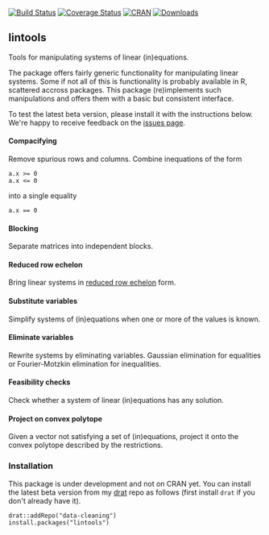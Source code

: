 [![Build Status](https://travis-ci.org/data-cleaning/lintools.svg?branch=master)](https://travis-ci.org/data-cleaning/lintools)
[![Coverage Status](https://coveralls.io/repos/data-cleaning/lintools/badge.svg)](https://coveralls.io/r/data-cleaning/lintools) 
[![CRAN](http://www.r-pkg.org/badges/version/lintools)](http://cran.r-project.org/web/packages/lintools/NEWS)
[![Downloads](http://cranlogs.r-pkg.org/badges/lintools)](http://cran.r-project.org/package=lintools/) 


## lintools

Tools for manipulating systems of linear (in)equations.


The package offers fairly generic functionality for manipulating linear systems.
Some if not all of this is functionality is probably available in R, scattered
accross packages. This package (re)implements such manipulations and offers them
with a basic but consistent interface.

To test the latest beta version, please install it with the
instructions below. We're happy to receive feedback on the [issues
page](https://github.com/data-cleaning/lintools/issues).


#### Compacifying

Remove spurious rows and columns. Combine inequations of the form
```
a.x >= 0
a.x <= 0
```
into a single equality
```
a.x == 0
```


#### Blocking

Separate matrices into independent blocks.

#### Reduced row echelon

Bring linear systems in [reduced row echelon](https://en.wikipedia.org/wiki/Row_echelon_form) form.

#### Substitute variables

Simplify systems of (in)equations when one or more of the values is known.

#### Eliminate variables

Rewrite systems by eliminating variables. Gaussian elimination for
equalities or Fourier-Motzkin elimination for inequalities.

#### Feasibility checks

Check whether a system of linear (in)equations has any solution.

#### Project on convex polytope

Given a vector not satisfying a set of (in)equations, project it onto
the convex polytope described by the restrictions.



### Installation

This package is under development and not on CRAN yet. You can install the
latest beta version from my
[drat](https://cran.rstudio.com/web/packages/drat/index.html) repo as follows
(first install `drat` if you don't already have it).
```
drat::addRepo("data-cleaning")
install.packages("lintools")
```


